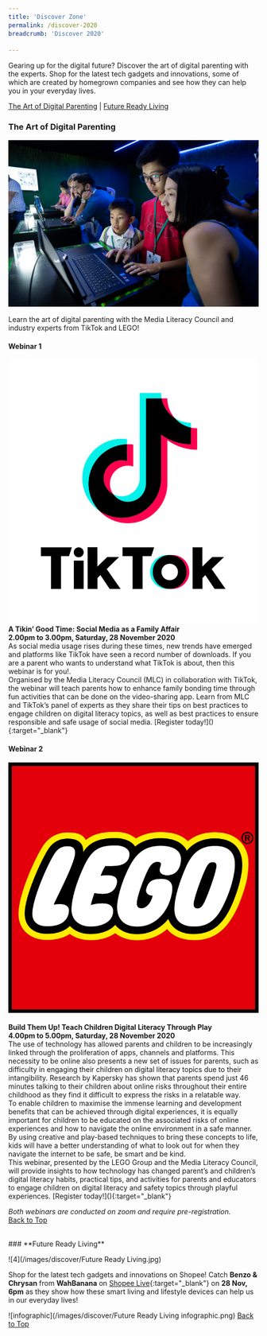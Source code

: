 ```yaml
---
title: 'Discover Zone'
permalink: /discover-2020
breadcrumb: 'Discover 2020'

---
```


Gearing up for the digital future? Discover the art of digital parenting with the experts. Shop for the latest tech gadgets and innovations, some of which are created by homegrown companies and see how they can help you in your everyday lives. 

<a name="top"></a>
[The Art of Digital Parenting](#1) | [Future Ready Living](#2) 

<a name="1"></a>
### **The Art of Digital Parenting**

![3](/images/discover/Parenting.jpg)

Learn the art of digital parenting with the Media Literacy Council and industry experts from TikTok and LEGO! 

<div class="row">

#### Webinar 1<br>
<div class="column"> <img src="/images/discover/TikTok-Logo-vertical.png"> 
</div>
</div> 
<div class="row"><div class="column1"><b>A Tikin’ Good Time: Social Media as a Family Affair</b><br>
<b>2.00pm to 3.00pm, Saturday, 28 November 2020</b><br> 
As social media usage rises during these times, new trends have emerged and platforms like TikTok have seen a record number of downloads. If you are a parent who wants to understand what TikTok is about, then this webinar is for you!.<br> 
Organised by the Media Literacy Council (MLC) in collaboration with TikTok, the webinar will teach parents how to enhance family bonding time through fun activities that can be done on the video-sharing app. Learn from MLC and TikTok’s panel of experts as they share their tips on best practices to engage children on digital literacy topics, as well as best practices to ensure responsible and safe usage of social media. [Register today!](){:target="_blank"}
<br>

#### Webinar 2<br>
</div>
<div class="column"><img src="/images/discover/lego-srgb_L.png">
  </div><br>
<div class="column1"><b>Build Them Up! Teach Children Digital Literacy Through Play</b><br>
<b>4.00pm to 5.00pm, Saturday, 28 November 2020</b><br>
The use of technology has allowed parents and children to be increasingly linked through the proliferation of apps, channels and platforms. This necessity to be online also presents a new set of issues for parents, such as difficulty in engaging their children on digital literacy topics due to their intangibility. Research by Kapersky has shown that parents spend just 46 minutes talking to their children about online risks throughout their entire childhood as they find it difficult to express the risks in a relatable way.<br> 
To enable children to maximise the immense learning and development benefits that can be achieved through digital experiences, it is equally important for children to be educated on the associated risks of online experiences and how to navigate the online environment in a safe manner.  By using creative and play-based techniques to bring these concepts to life, kids will have a better understanding of what to look out for when they navigate the internet to be safe, be smart and be kind.<br> 
This webinar, presented by the LEGO Group and the Media Literacy Council, will provide insights to how technology has changed parent’s and children’s digital literacy habits, practical tips, and activities for parents and educators to engage children on digital literacy and safety topics through playful experiences. [Register today!](){:target="_blank"}

*Both webinars are conducted on zoom and require pre-registration.*<br>
[Back to Top](#top)
</div>
<a name="2"></a><br>
### **Future Ready Living**

![4](/images/discover/Future Ready Living.jpg)

Shop for the latest tech gadgets and innovations on Shopee! Catch <b>Benzo & Chrysan</b> from <b>WahBanana</b> on [Shopee Live](){:target="_blank"} on <b>28 Nov, 6pm</b> as they show how these smart living and lifestyle devices can help us in our everyday lives! 

![infographic](/images/discover/Future Ready Living infographic.png)
[Back to Top](#top)

</div>
